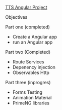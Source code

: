 


<span style = "color:red">[TTS Angular Project](https://github.com/jordanmor/tts-angular-project)<span>

Objectives 

<span style="font-size:.9rem;">Part one</span> (completed)
 
- Create a Angular app
- run an Angular app 

<span style="font-size:.9rem;">Part two</span> (Completed)
- Route Services
- Depenency injection
- Observables Http

<span style="font-size:.9rem;">Part three</span> (inprogres)

- Forms Testing 
- Animation Material 
- PrimeNG libraries
